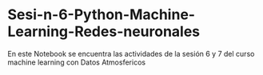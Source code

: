 # Sesi-n-6-Python-Machine-Learning-Redes-neuronales
En este Notebook se encuentra las actividades de la sesión 6 y 7 del curso machine learning con Datos Atmosfericos

